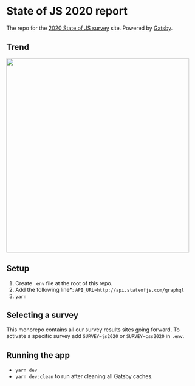 # State of JS 2020 report

The repo for the [2020 State of JS survey](https://2020.stateofjs.com/) site. Powered by [Gatsby](https://www.gatsbyjs.org/).

## Trend
<img src="https://user-images.githubusercontent.com/93270053/140056284-2f18251f-7f1b-4b9f-b3ff-1dcdc212505a.jpg" width="481" height="512" />

## Setup

1. Create `.env` file at the root of this repo.
2. Add the following line*: `API_URL=http://api.stateofjs.com/graphql`
3. `yarn`

## Selecting a survey

This monorepo contains all our survey results sites going forward. To activate a specific survey add `SURVEY=js2020` or `SURVEY=css2020` in `.env`. 

## Running the app

- `yarn dev`
- `yarn dev:clean` to run after cleaning all Gatsby caches. 
